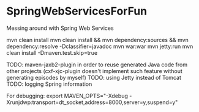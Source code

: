 SpringWebServicesForFun
=======================

Messing around with Spring Web Services

mvn clean install
mvn clean install && mvn dependency:sources && mvn dependency:resolve -Dclassifier=javadoc
mvn war:war
mvn jetty:run
mvn clean install -Dmaven.test.skip=true


TODO: maven-jaxb2-plugin in order to reuse generated Java code from other projects (cxf-xjc-plugin doesn't implement such feature
without generating episodes by myself)
TODO: using Jetty instead of Tomcat
TODO: logging Spring information

For debugging: export MAVEN_OPTS="-Xdebug -Xrunjdwp:transport=dt_socket,address=8000,server=y,suspend=y"
